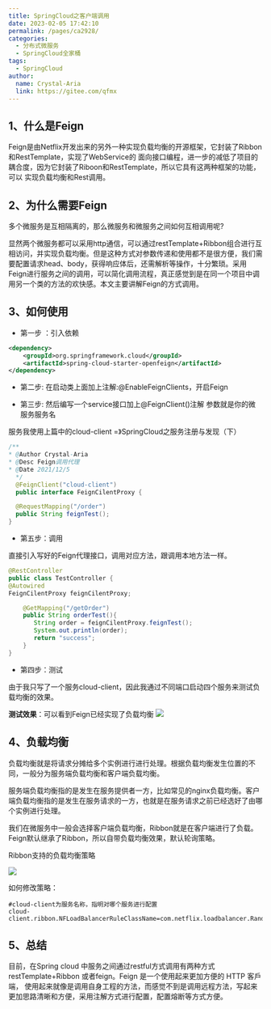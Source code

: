 ```yaml
---
title: SpringCloud之客户端调用
date: 2023-02-05 17:42:10
permalink: /pages/ca2928/
categories:
  - 分布式微服务
  - SpringCloud全家桶
tags:
  - SpringCloud
author: 
  name: Crystal-Aria
  link: https://gitee.com/qfmx
---
```



## 1、什么是Feign

Feign是由Netflix开发出来的另外一种实现负载均衡的开源框架，它封装了Ribbon和RestTemplate，实现了WebService的 面向接口编程，进一步的减低了项目的耦合度，因为它封装了Riboon和RestTemplate，所以它具有这两种框架的功能，可以 实现负载均衡和Rest调用。

## 2、为什么需要Feign

多个微服务是互相隔离的，那么微服务和微服务之间如何互相调用呢?

显然两个微服务都可以采用http通信，可以通过restTemplate+Ribbon组合进行互相访问，并实现负载均衡。但是这种方式对参数传递和使用都不是很方便，我们需要配置请求head、body，获得响应体后，还需解析等操作，十分繁琐。采用Feign进行服务之间的调用，可以简化调用流程，真正感觉到是在同一个项目中调用另一个类的方法的欢快感。本文主要讲解Feign的方式调用。

## 3、如何使用

- 第一步 ：引入依赖
```xml
<dependency>
    <groupId>org.springframework.cloud</groupId>
    <artifactId>spring-cloud-starter-openfeign</artifactId>
</dependency>
```

- 第二步: 在启动类上面加上注解:@EnableFeignClients，开启Feign

- 第三步: 然后编写一个service接口加上@FeignClient()注解 参数就是你的微服务服务名

服务我使用上篇中的cloud-client  =》SpringCloud之服务注册与发现（下）

```java
/**
* @Author Crystal-Aria
* @Desc Feign调用代理
* @Date 2021/12/5
  */
  @FeignClient("cloud-client")
  public interface FeignCilentProxy {

  @RequestMapping("/order")
  public String feignTest();
}
```


- 第五步：调用

直接引入写好的Feign代理接口，调用对应方法，跟调用本地方法一样。
```java
@RestController
public class TestController {
@Autowired
FeignCilentProxy feignCilentProxy;

    @GetMapping("/getOrder")
    public String orderTest(){
       String order = feignCilentProxy.feignTest();
       System.out.println(order);
       return "success";
    }
}
```

- 第四步：测试

由于我只写了一个服务cloud-client，因此我通过不同端口启动四个服务来测试负载均衡的效果。

**测试效果**：可以看到Feign已经实现了负载均衡
![](https://fire-repository.oss-cn-beijing.aliyuncs.com/spring-cloud/230205/1.png)


## 4、负载均衡

负载均衡就是将请求分摊给多个实例进行进行处理。根据负载均衡发生位置的不同，一般分为服务端负载均衡和客户端负载均衡。

服务端负载均衡指的是发生在服务提供者一方，比如常见的nginx负载均衡。客户端负载均衡指的是发生在服务请求的一方，也就是在服务请求之前已经选好了由哪个实例进行处理。

我们在微服务中一般会选择客户端负载均衡，Ribbon就是在客户端进行了负载。Feign默认继承了Ribbon，所以自带负载均衡效果，默认轮询策略。

Ribbon支持的负载均衡策略

![](https://fire-repository.oss-cn-beijing.aliyuncs.com/spring-cloud/230205/2.png)

如何修改策略：
```properties
#cloud-client为服务名称，指明对哪个服务进行配置
cloud-client.ribbon.NFLoadBalancerRuleClassName=com.netflix.loadbalancer.RandomRule
```

## 5、总结

目前，在Spring cloud 中服务之间通过restful方式调用有两种方式 restTemplate+Ribbon 或者feign。Feign 是一个使用起来更加方便的 HTTP 客戶端，
使用起来就像是调用自身工程的方法，而感觉不到是调用远程方法，写起来更加思路清晰和方便，采用注解方式进行配置，配置熔断等方式方便。

